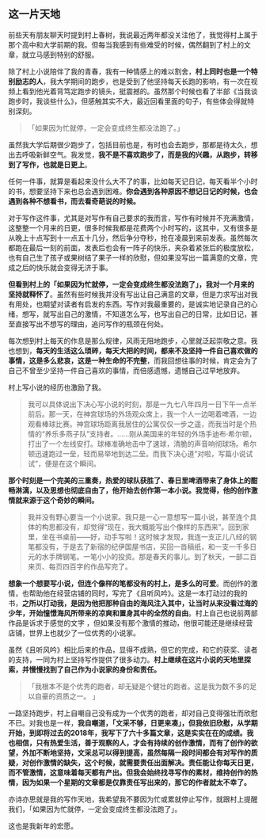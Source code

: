 ## 这一片天地

前些天有朋友聊天时提到村上春树，我说最近两年都没关注他了，我觉得村上属于那个高中和大学前期的我。但每当我感到有些难受的时候，偶然翻到了村上的文章，就立马感到特别的舒服。

除了村上小说陪伴了我的青春，我有一种情感上的难以割舍，**村上同时也是一个特别励志的人**，我大学期间的跑步，也是受到了他坚持每天长跑的影响，有一次在视频上看到他光着背笃定跑步的镜头，挺震撼的。虽然那个时候也看了半部《当我谈跑步时，我谈些什么》，但感触其实不大，最近回看里面的句子，有些体会得就特别深刻。

> 「如果因为忙就停，一定会变成终生都没法跑了。」

虽然我大学后期很少跑步了，包括目前也是，有时也会去跑步，那都是待太久，想出去呼吸新鲜空气。我发觉，**我不是不喜欢跑步了，而是我的兴趣，从跑步，转移到了写作，也就是日更上**。

任何一件事，就算是看起来没什么大不了的事，比如每天记日记，每天看半个小时的书，想要坚持下来也总会遇到困难。**你会遇到各种原因不想记日记的时候，也会遇到各种不想看书，而去看奇葩说的时候。**

对于写作这件事，尤其是对写作有自己要求的我而言，写作有时候并不充满激情，这整整一个月来的日更，很多时候我都是花费两个小时写的，这其中，又有很多是从晚上十点写到十一点五十几分，然后争分夺秒，抢在凌晨到来前发表。虽然每次都跑在最后一刻的前面，发表后也会有一阵子的快乐，夹杂着紧张后的极度放松，也有自己生了孩子或果树结了果子一样的欣慰，但如果没写出一篇满意的文章，完成之后的快乐就会变得无济于事。

**但看到村上的「如果因为忙就停，一定会变成终生都没法跑了」，我对一个月来的坚持就释怀了**。虽然有些时候我并没有写出让自己满意的文章，但是力求写出对我有用处，也期望对读者有启发的东西。写作对我最重要的，是诚实地记录自己的心绪，想写，就写出自己的激情，不知道怎么写，也写出自己的日常，比如日记，甚至直接写出不想写的理由，追问写作的瓶颈在何处。

每次想到村上每天的作息是那么规律，风雨无阻地跑步，心里就泛起崇敬之意。我也想到，**每天的生活这么琐碎，每天大把的时间，都来不及坚持一件自己喜欢做的事情，这是多么悲哀，这是一种生命的不完整**，而我回想往事的时候，肯定会为了自己不曾至少坚持一件自己喜欢的事情，而倍感遗憾，遗憾自己过早地放弃。

村上写小说的经历也激励了我。

> 我可以具体说出下决心写小说的时刻，那是一九七八年四月一日下午一点半前后。那一天，在神宫球场的外场观众席上，我一个人一边喝着啤酒，一边观看棒球比赛。神宫球场距离我居住的公寓仅仅一步之遥，而我当时是个热情的“养乐多燕子队”支持者。......刚从美国来的年轻的外场手迪布·希尔顿，打出了一个左线安打。球棒准确地击中了速球，清脆的声音响彻球场。希尔顿迅速跑过一垒，轻而易举地到达二垒。而我下决心道“对啦，写篇小说试试”，便是在这个瞬间。 

**那个时刻是一个完美的三重奏，热爱的球队获胜了、春日里啤酒带来了身体上的酣畅淋漓，以及思想也彻底自由了，他开始去创作第一本小说。我觉得，他的创作激情就来源于这个奇妙的瞬间。**

> 我并没有野心要当一个小说家。我只是一心一意想写一篇小说，甚至连个具体的构思都没有，却觉得“现在，我大概能写出个像样的东西来”。回到家里，坐在书桌前——好，动手写啦！这时候才发现，我连一支正儿八经的钢笔都没有，于是去了新宿的纪伊国屋书店，买回一沓稿纸，和一支一千多日元的水手牌钢笔。一笔小小的投资。那是春天的事儿。到了秋天，一部二百来页、每页四百字的作品写完了。

**想象一个想要写小说，但连个像样的笔都没有的村上，是多么的可爱**。而创作的激情，也帮助他在经营店铺的同时，写完了《且听风吟》。这是一本打动过的我的书，**之所以打动我，是因为他把那种自由的海风注入其中，让当时从来没看过海的少年，开始憧憬海风所带来的凉爽和置身其中的全然的自由**。村上自己也说前两部作品是诉求于感觉的文字 ，但如果没有那个激情的推动，他很可能还是继续经营店铺，世界上也就少了一位优秀的小说家。

虽然《且听风吟》相比后来的作品，显得不成熟，但它的完成，和它的获奖、读者的支持，一同为村上坚持写作提供了很多动力。**村上继续在这片小说的天地里探索，并慢慢找到了自己作为小说家的身份和责任。**

> 「我根本不是个优秀的跑者，却无疑是个健壮的跑者。这是我为数不多的足以自豪的资质之一。 」

一路坚持跑步，村上自嘲自己没有成为一个优秀的跑者，却对自己变得强壮而欣慰不已。对我也是一样，**我自嘲道，「文采不够，日更来凑」，但我依旧欣慰，从学期开始，到即将过去的2018年，我写下了六十多篇文章，这是实实在在的成绩。**我也相信，只有热爱生活，善于观察的人，才会有持续的创作激情，而有了创作的欲望，外加不断地坚持，文采总可以得到提高，虽然每隔一段时间都会有对写作的质疑，对创作激情的缺失，这个时候，就需要责任出面解决。责任能让你每天日更，而不管激情，这意味着每天都有产出。但**我会始终找寻写作的素材，维持创作的热情，因为如果一个星期的文章都是仅靠责任写出来的，那它的作者就太不幸了。**

亦诗亦思就是我的写作天地，我希望我不要因为忙或累就停止写作，就跟村上提醒我们，「如果因为忙就停，一定会变成终生都没法跑了」。

这也是我新年的宏愿。